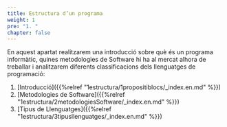 ```yaml
---
title: Estructura d’un programa
weight: 1
pre: "1. "
chapter: false
---
```


En aquest apartat realitzarem una introducció sobre què és un programa informàtic, quines metodologies de Software hi ha al mercat alhora de treballar i analitzarem diferents classificacions dels llenguatges de programació:

1. [Introducció]({{%relref "1estructura/1propositiblocs/_index.en.md" %}})
2. [Metodologies de Software]({{%relref "1estructura/2metodologiesSoftware/_index.en.md" %}})
3. [Tipus de Llenguatges]({{%relref "1estructura/3tipusllenguatges/_index.en.md" %}})
